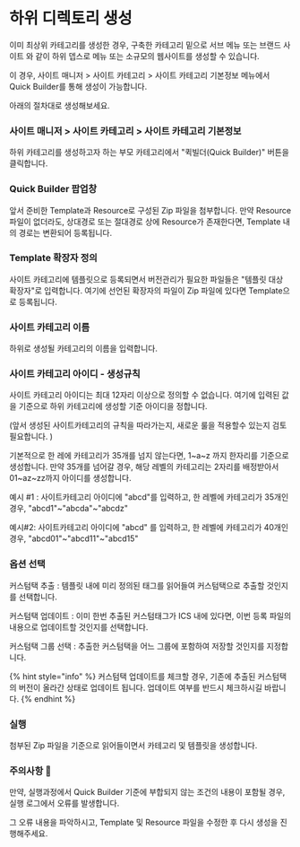 # 하위 디렉토리 생성

이미 최상위 카테고리를 생성한 경우, 구축한 카테고리 밑으로 서브 메뉴 또는 브랜드 사이트 와 같이 하위 뎁스로 메뉴 또는 소규모의 웹사이트를 생성할 수 있습니다. &#x20;

이 경우, 사이트 매니저 > 사이트 카테고리 > 사이트 카테고리 기본정보 메뉴에서 Quick Builder를 통해 생성이 가능합니다.

아래의 절차대로 생성해보세요.



### 사이트 매니저 > 사이트 카테고리 > 사이트 카테고리 기본정보

하위 카테고리를 생성하고자 하는 부모 카테고리에서 "퀵빌더(Quick Builder)" 버튼을 클릭합니다.



### Quick Builder 팝업창&#x20;

앞서 준비한 Template과 Resource로 구성된 Zip 파일을 첨부합니다. 만약 Resource 파일이 없더라도, 상대경로 또는 절대경로 상에 Resource가 존재한다면, Template 내의 경로는 변환되어 등록됩니다.&#x20;



### Template 확장자 정의&#x20;

사이트 카테고리에 템플릿으로 등록되면서 버전관리가 필요한 파일들은 "템플릿 대상 확장자"로 입력합니다. 여기에 선언된 확장자의 파일이 Zip 파일에 있다면 Template으로 등록됩니다.



### 사이트 카테고리 이름

하위로 생성될 카테고리의 이름을 입력합니다.



### 사이트 카테고리 아이디 - 생성규칙&#x20;

사이트 카테고리 아이디는 최대 12자리 이상으로 정의할 수 없습니다.  여기에 입력된  값을 기준으로 하위 카테고리에 생성할 기준 아이디을 정합니다.&#x20;

(앞서 생성된 사이트카테고리의 규칙을 따라가는지, 새로운 룰을 적용할수 있는지 검토 필요합니다. )

기본적으로 한 레에 카테고리가 35개를 넘지 않는다면, 1\~a\~z 까지 한자리를 기준으로 생성합니다. 만약 35개를 넘어갈 경우, 해당 레벨의 카테고리는 2자리를 배정받아서 01\~az\~zz까지 아이디를 생성합니다.&#x20;

예시 #1 : 사이트카테고리 아이디에 "abcd"를 입력하고, 한 레벨에 카테고리가 35개인 경우, "abcd1"\~"abcda"\~"abcdz"

예시#2: 사이트카테고리 아이디에 "abcd" 를 입력하고, 한 레벨에 카테고리가 40개인 경우, "abcd01"\~"abcd11"\~"abcd15"



### 옵션 선택&#x20;

커스텀택 추출 : 템플릿 내에 미리 정의된 태그를 읽어들여 커스텀택으로 추출할 것인지를 선택합니다.&#x20;

커스텀택 업데이트 : 이미 한번 추출된 커스텀태그가 ICS 내에 있다면, 이번 등록 파일의 내용으로 업데이트할 것인지를 선택합니다.

커스텀택 그룹 선택 : 추출한 커스텀택을 어느 그룹에 포함하여 저장할 것인지를 지정합니다.

{% hint style="info" %}
커스텀택 업데이트를 체크할 경우, 기존에 추출된 커스텀택의 버전이 올라간 상태로 업데이트 됩니다. 업데이트 여부를 반드시 체크하시길 바랍니다.&#x20;
{% endhint %}



### 실행

첨부된 Zip 파일을 기준으로 읽어들이면서 카테고리 및 템플릿을 생성합니다.



### 주의사항 

만약, 실행과정에서 Quick Builder  기준에 부합되지 않는 조건의 내용이 포함될 경우, 실행 로그에서 오류를 발생합니다.&#x20;

그 오류 내용을 파악하시고, Template 및 Resource 파일을 수정한 후 다시 생성을 진행해주세요.



